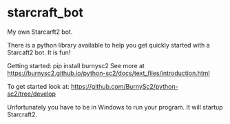 # starcraft_bot
My own Starcarft2 bot. 

There is a python library available to help you get quickly started with a Starcaft2 bot. It is fun!

Getting started:
pip install burnysc2
See more at https://burnysc2.github.io/python-sc2/docs/text_files/introduction.html


To get started look at:
https://github.com/BurnySc2/python-sc2/tree/develop

Unfortunately you have to be in Windows to run your program. It will startup Starcraft2.
